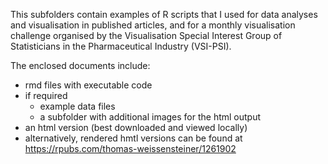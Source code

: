 This subfolders contain examples of R scripts that I used for data analyses and visualisation in published articles, and for a monthly visualisation challenge organised by the Visualisation Special Interest Group of Statisticians in the Pharmaceutical Industry (VSI-PSI).

The enclosed documents include: 
* rmd files with executable code
* if required
  -   example data files
  -   a subfolder with additional images for the html output
* an html version (best downloaded and viewed locally)
* alternatively, rendered hmtl versions can be found at https://rpubs.com/thomas-weissensteiner/1261902  

